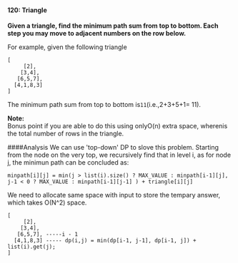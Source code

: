 #### 120: Triangle
**Given a triangle, find the minimum path sum from top to bottom. Each step you may move to adjacent numbers on the row below.**

For example, given the following triangle

```
[
     [2],
    [3,4],
   [6,5,7],
  [4,1,8,3]
]
```

The minimum path sum from top to bottom is`11`\(i.e.,2+3+5+1= 11\).

**Note:**  
Bonus point if you are able to do this using onlyO\(n\) extra space, wherenis the total number of rows in the triangle.

####Analysis
We can use 'top-down' DP to slove this problem. Starting from the node on the very top, we recursively find that in level i, as for node j, the minimun path can be concluded as:

~~~
minpath[i][j] = min(j > list(i).size() ? MAX_VALUE : minpath[i-1][j], j-1 < 0 ? MAX_VALUE : minpath[i-1][j-1] ) + triangle[i][j] 
~~~

We need to allocate same space with input to store the tempary answer, which takes O(N^2) space.  



```
[
     [2],   
    [3,4],
   [6,5,7], -----i - 1
  [4,1,8,3] ----- dp(i,j) = min(dp[i-1, j-1], dp[i-1, j]) + list(i).get(j);
]
```





